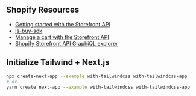 ## Shopify Resources

- [Getting started with the Storefront API](https://shopify.dev/custom-storefronts/getting-started/storefront-api)
- [js-buy-sdk](https://shopify.github.io/js-buy-sdk/index.html)
- [Manage a cart with the Storefront API](https://shopify.dev/custom-storefronts/cart)
- [Shopify Storefront API GraphiQL explorer](https://shopify.dev/custom-storefronts/tools/graphiql-storefront-api)


## Initialize Tailwind + Next.js

```bash
npx create-next-app --example with-tailwindcss with-tailwindcss-app
# or
yarn create next-app --example with-tailwindcss with-tailwindcss-app
```


